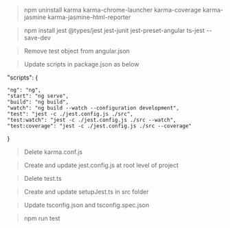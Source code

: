 > npm uninstall karma karma-chrome-launcher karma-coverage karma-jasmine karma-jasmine-html-reporter

> npm install jest @types/jest jest-junit jest-preset-angular ts-jest --save-dev

> Remove test object from angular.json

> Update scripts in package.json as below

"scripts": {

    "ng": "ng",
    "start": "ng serve",
    "build": "ng build",
    "watch": "ng build --watch --configuration development",
    "test": "jest -c ./jest.config.js ./src",
    "test:watch": "jest -c ./jest.config.js ./src --watch",
    "test:coverage": "jest -c ./jest.config.js ./src --coverage"

}

> Delete karma.conf.js

> Create and update jest.config.js at root level of project

> Delete test.ts

> Create and update setupJest.ts in src folder

> Update tsconfig.json and tsconfig.spec.json

> npm run test